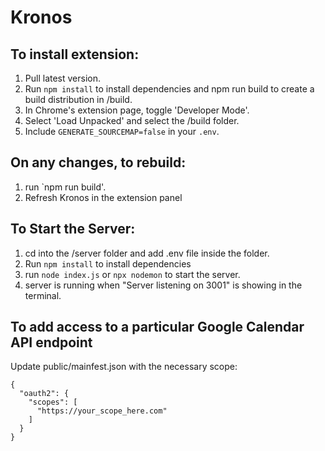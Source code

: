 # Kronos

## To install extension:

1. Pull latest version.
2. Run `npm install` to install dependencies and npm run build to create a build distribution in /build.
3. In Chrome's extension page, toggle 'Developer Mode'.
4. Select 'Load Unpacked' and select the /build folder.
5. Include `GENERATE_SOURCEMAP=false` in your `.env`.

## On any changes, to rebuild:

1. run `npm run build'.
2. Refresh Kronos in the extension panel

## To Start the Server:

1. cd into the /server folder and add .env file inside the folder.
2. Run `npm install` to install dependencies
3. run `node index.js` or `npx nodemon` to start the server.
4. server is running when "Server listening on 3001" is showing in the terminal.

## To add access to a particular Google Calendar API endpoint

Update public/mainfest.json with the necessary scope:

```
{
  "oauth2": {
    "scopes": [
      "https://your_scope_here.com"
    ]
  }
}
```
